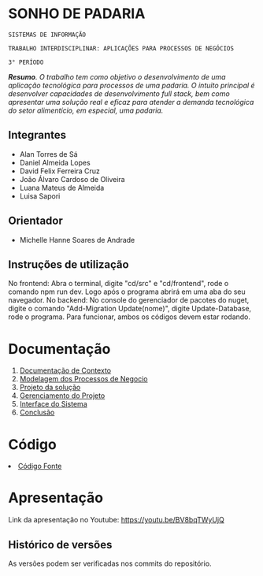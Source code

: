 # SONHO DE PADARIA

`SISTEMAS DE INFORMAÇÃO`

`TRABALHO INTERDISCIPLINAR: APLICAÇÕES PARA PROCESSOS DE NEGÓCIOS`

`3° PERÍODO`

_**Resumo**. O trabalho tem como objetivo o desenvolvimento de uma aplicação tecnológica para processos de uma padaria. O intuito principal é desenvolver capacidades de desenvolvimento full stack, bem como apresentar uma solução real e eficaz para atender a demanda tecnológica do setor alimentício, em especial, uma padaria._

## Integrantes

* Alan Torres de Sá
* Daniel Almeida Lopes
* David Felix Ferreira Cruz
* João Álvaro Cardoso de Oliveira
* Luana Mateus de Almeida
* Luisa Sapori

## Orientador

* Michelle Hanne Soares de Andrade

## Instruções de utilização

No frontend: Abra o terminal, digite "cd/src" e "cd/frontend", rode o comando npm run dev. Logo após o programa abrirá em uma aba do seu navegador.
No backend: No console do gerenciador de pacotes do nuget, digite o comando "Add-Migration Update(nome)", digite Update-Database, rode o programa.
Para funcionar, ambos os códigos devem estar rodando.

# Documentação

<ol>
<li><a href="docs/1-Contexto.md"> Documentação de Contexto</a></li>
<li><a href="docs/3-Modelagem-Processos-Negócio.md"> Modelagem dos Processos de Negocio</a></li>
<li><a href="docs/4-Projeto-Solucao.md"> Projeto da solução</a></li>
<li><a href="docs/5-Gerenciamento-Projeto.md"> Gerenciamento do Projeto</a></li>
<li><a href="docs/6-Interface-Sistema.md"> Interface do Sistema</a></li>
<li><a href="docs/7-Conclusão.md"> Conclusão</a></li>
</ol>

# Código

<li><a href="src/README.md"> Código Fonte</a></li>

# Apresentação

Link da apresentação no Youtube: https://youtu.be/BV8bqTWyUjQ


## Histórico de versões

As versões podem ser verificadas nos commits do repositório.


